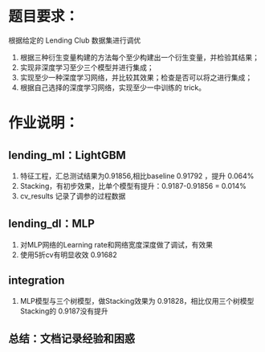 # 题目要求：
根据给定的 Lending Club 数据集进行调优

1. 根据三种衍生变量构建的方法每个至少构建出一个衍生变量，并检验其结果；
2. 实现非深度学习至少三个模型并进行集成；
3. 实现至少一种深度学习网络，并比较其效果；检查是否可以将之进行集成；
4. 根据自己选择的深度学习网络，实现至少一中训练的 trick。

# 作业说明：
## lending_ml：LightGBM
1. 特征工程，汇总测试结果为0.91856,相比baseline 0.91792 ，提升 0.064%  
2. Stacking，有初步效果，比单个模型有提升：0.9187-0.91856 = 0.014%  
3. cv_results 记录了调参的过程数据  
## lending_dl：MLP
1. 对MLP网络的Learning rate和网络宽度深度做了调试，有效果  
2. 使用5折cv有明显收效 0.91682  
## integration
1. MLP模型与三个树模型，做Stacking效果为 0.91828，相比仅用三个树模型Stacking的 0.9187没有提升
## 总结：文档记录经验和困惑